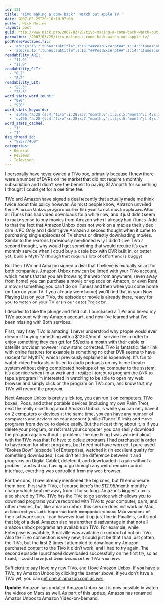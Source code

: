 ```yaml
---
id: 131
title: 'TiVo making a come back?  Watch out Apple TV.'
date: 2007-03-25T20:18:10-07:00
author: Nick Moline
layout: post
guid: http://www.nick.pro/2007/03/25/tivo-making-a-come-back-watch-out-apple-tv/
permalink: /2007/03/25/tivo-making-a-come-back-watch-out-apple-tv/
podPressPostSpecific:
  - 'a:6:{s:15:"itunes:subtitle";s:15:"##PostExcerpt##";s:14:"itunes:summary";s:15:"##PostExcerpt##";s:15:"itunes:keywords";s:17:"##WordPressCats##";s:13:"itunes:author";s:10:"##Global##";s:15:"itunes:explicit";s:2:"No";s:12:"itunes:block";s:2:"No";}'
  - 'a:6:{s:15:"itunes:subtitle";s:15:"##PostExcerpt##";s:14:"itunes:summary";s:15:"##PostExcerpt##";s:15:"itunes:keywords";s:17:"##WordPressCats##";s:13:"itunes:author";s:10:"##Global##";s:15:"itunes:explicit";s:2:"No";s:12:"itunes:block";s:2:"No";}'
readability_ARI:
  - "11.9"
  - "11.9"
readability_CLI:
  - "8.2"
  - "8.2"
readability_LIX:
  - "28.3"
  - "28.3"
word_stats_word_count:
  - "980"
  - "980"
word_stats_keywords:
  - 's:496:"a:28:{s:4:"tivo";i:28;s:7:"monthly";i:3;s:5:"month";i:4;s:7:"thought";i:3;s:6:"amazon";i:24;s:4:"deal";i:3;s:5:"unbox";i:12;s:7:"program";i:7;s:6:"itunes";i:3;s:5:"video";i:4;s:4:"just";i:5;s:4:"work";i:4;s:7:"service";i:4;s:5:"cable";i:3;s:7:"account";i:4;s:4:"home";i:4;s:5:"movie";i:3;s:7:"episode";i:4;s:5:"watch";i:3;s:9:"purchased";i:5;s:8:"computer";i:3;s:9:"computers";i:3;s:7:"devices";i:4;s:5:"thing";i:3;s:8:"programs";i:6;s:8:"download";i:3;s:10:"downloaded";i:3;s:9:"available";i:3;}";'
  - 's:496:"a:28:{s:4:"tivo";i:28;s:7:"monthly";i:3;s:5:"month";i:4;s:7:"thought";i:3;s:6:"amazon";i:24;s:4:"deal";i:3;s:5:"unbox";i:12;s:7:"program";i:7;s:6:"itunes";i:3;s:5:"video";i:4;s:4:"just";i:5;s:4:"work";i:4;s:7:"service";i:4;s:5:"cable";i:3;s:7:"account";i:4;s:4:"home";i:4;s:5:"movie";i:3;s:7:"episode";i:4;s:5:"watch";i:3;s:9:"purchased";i:5;s:8:"computer";i:3;s:9:"computers";i:3;s:7:"devices";i:4;s:5:"thing";i:3;s:8:"programs";i:6;s:8:"download";i:3;s:10:"downloaded";i:3;s:9:"available";i:3;}";'
word_stats_cached:
  - "1"
  - "1"
dsq_thread_id:
  - "925777409"
categories:
  - General
  - Reviews
  - Televison
---
```

I personally have never owned a TiVo box, primarily because I knew there were a number of DVRs on the market that did not require a monthly subscription and I didn&#8217;t see the benefit to paying $12/month for something I thought I could get for a one time fee.

TiVo and Amazon have signed a deal recently that actually made me think twice about this policy however. As most people know, Amazon unveiled their Amazon Unbox program earlier this year to not much applause. After all iTunes has had video downloads for a while now, and it just didn&#8217;t seem to make sense to buy movies from Amazon when I already had iTunes. Add to that the fact that Amazon Unbox does not work on a mac as their video drm is PC Only and I didn&#8217;t give Amazon a second thought when it came to purchasing single episodes of TV shows or directly downloading movies. Similar to the reasons I previously mentioned why I didn&#8217;t give TiVo a second thought, why would I get something that would require it&#8217;s own monthly service when I could buy a cable box with DVR built in, or better yet, build a MythTV (though that requires lots of effort and is buggy).

But then TiVo and Amazon signed a deal that I believe is mutually smart for both companies. Amazon Unbox now can be linked with your TiVo account, which means that as you are browsing the web from anywhere, (even away from home) you can purchase a movie or episode on Amazon, or even Rent a movie (something you can&#8217;t do on iTunes) and then when you come home (or turn on your TV if you already were home) you&#8217;ll find that in your Now Playing List on your TiVo, the episode or movie is already there, ready for you to watch on your TV or (in our case) Projector.

I decided to take the plunge and find out. I purchased a TiVo and linked my TiVo account with my Amazon account, and now I&#8217;ve learned what I&#8217;ve been missing with Both services.  
<!--more-->

<div>
</div>

First, may I say TiVo is amazing! I never understood why people would ever dream of buying something with a $12.50/month service fee in order to enjoy something they can get for $5/extra a month with their cable or satellite provider, however I now stand corrected. TiVo is fantastic, their link with online features for example is something no other DVR seems to have (except for MythTV, which I previously explained is expensive). It&#8217;s fun to watch video Podcasts or listen to audio podcasts on my home theater system without doing complicated hookups of my computer to the system. It&#8217;s also nice when I&#8217;m at work and I realize I forgot to program the DVR to tape a program I&#8217;m interested in watching to be able to open my web browser and simply click on the program on TiVo.com, and know that my TiVo will record the program.

Next Amazon Unbox is pretty slick too, you can run it on computers, TiVo boxes, iPods, and other portable devices (including my own Palm Treo), next the really nice thing about Amazon Unbox, is while you can only have it on 2 computers or devices at the same time, you can have any number of computers and devices on your account (unlike iTunes&#8217; 5 limit) and move programs from device to device easily. But the nicest thing about it, is if you delete your program, or reformat your computer, you can easily download the program again without a problem. The one thing I was worried about with the TiVo was that I&#8217;d have to delete programs I had purchased in order to have room for other programs, but I need not have worried. I purchased &#8220;Broken Bow&#8221; (episode 1 of Enterprise), watched it (in excellent quality for something downloaded, I couldn&#8217;t tell the difference between it and programs on Digital Cable), deleted it, and downloaded it again without a problem, and without having to go through any weird remote control interface, everthing was controlled from my web browser.

For the cons, I have already mentioned the big ones, but I&#8217;ll ennumerate them here. First with TiVo, of course there&#8217;s the $12.95/month monthly charge which kept me away from it for so long. Amazon&#8217;s biggest con is also shared by TiVo. TiVo has the TiVo to go service which allows you to download programs you&#8217;ve recorded with TiVo to your computer, palm, and other devices, but, like amazon unbox, this service does not work on Mac, at least not yet. Let&#8217;s hope that both companies release Mac versions of their software soon. I can however load it up just fine in Parallels, so it&#8217;s not that big of a deal. Amazon also has another disadvantage in that not all amazon unbox programs are available on TiVo. For example, while Enterprise is available, Smallville was available on unbox but not on TiVo. Also the TiVo connection is very new, it could just be that I had just gotten the TiVo, but the first 2 times I attempted to download my Amazon purchased content to the TiVo it didn&#8217;t work, and I had to try again. The second episode I purchased downloaded successfully on the first try, so as I said, it could have just been because the TiVo was new.

Sufficient to say I love my new TiVo, and I love Amazon Unbox. If you have a TiVo, try Amazon Unbox by clicking the banner above, if you don&#8217;t have a TiVo yet, you can [get one at amazon.com as well](http://www.amazon.com/TiVo-TCD649080-Series2-Dual-Tuner-Recorder/dp/B000ER5G58%3FSubscriptionId%3D1XFK01HK9NZWGPENWGG2%26tag%3Dnickdotpro-20%26linkCode%3Dxm2%26camp%3D2025%26creative%3D165953%26creativeASIN%3DB000ER5G58).

**Update:** Amazon has updated Amazon Unbox so it is now possible to watch the videos on Macs as well. As part of this update, Amazon has renamed Amazon Unbox to Amazon Video-on-Demand.